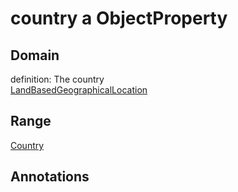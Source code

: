 # country a ObjectProperty

## Domain

definition: The country<br>
[LandBasedGeographicalLocation](/0.1/LandBasedGeographicalLocation)

## Range

[Country](/0.1/Country)

## Annotations


